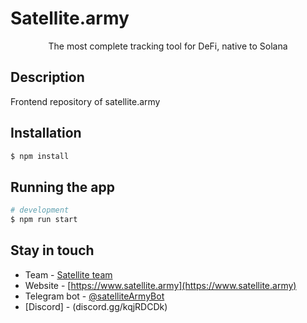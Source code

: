 <p align="center">
  <h1>Satellite.army</h1>
</p>

  <p align="center">The most complete tracking tool for DeFi, native to Solana</p>
    <p align="center">

## Description

Frontend repository of satellite.army

## Installation

```bash
$ npm install
```

## Running the app

```bash
# development
$ npm run start

```

## Stay in touch

- Team - [Satellite team](satellite.army.99@gmail.com)
- Website - [https://www.satellite.army](https://www.satellite.army)
- Telegram bot - [@satelliteArmyBot](https://t.me/satelliteArmyBot)
- [Discord] - (discord.gg/kqjRDCDk)
